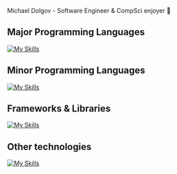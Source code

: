 Michael Dolgov - Software Engineer & CompSci enjoyer :floppy_disk:

## Major Programming Languages
[![My Skills](https://skillicons.dev/icons?i=python,cpp,cs&theme=dark&perline=15)](https://skillicons.dev)
## Minor Programming Languages
[![My Skills](https://skillicons.dev/icons?i=javascript,lua,c&theme=dark&perline=15)](https://skillicons.dev)
## Frameworks & Libraries
[![My Skills](https://skillicons.dev/icons?i=flask,fastapi,react,electron,qt,dotnet,selenium&theme=dark&perline=15)](https://skillicons.dev)
## Other technologies
[![My Skills](https://skillicons.dev/icons?i=linux,kali,bash,redis,postgresql,docker,nginx,cmake,postman,git,markdown,vim,latex,css,html&theme=dark&perline=21)](https://skillicons.dev)
